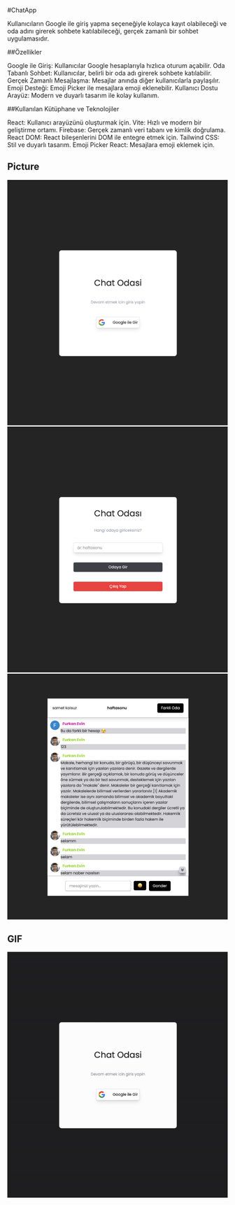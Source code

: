 #ChatApp

Kullanıcıların Google ile giriş yapma seçeneğiyle kolayca kayıt olabileceği ve oda adını girerek sohbete katılabileceği, gerçek zamanlı bir sohbet uygulamasıdır.

##Özellikler

Google ile Giriş: Kullanıcılar Google hesaplarıyla hızlıca oturum açabilir.
Oda Tabanlı Sohbet: Kullanıcılar, belirli bir oda adı girerek sohbete katılabilir.
Gerçek Zamanlı Mesajlaşma: Mesajlar anında diğer kullanıcılarla paylaşılır.
Emoji Desteği: Emoji Picker ile mesajlara emoji eklenebilir.
Kullanıcı Dostu Arayüz: Modern ve duyarlı tasarım ile kolay kullanım.

##Kullanılan Kütüphane ve Teknolojiler

React: Kullanıcı arayüzünü oluşturmak için.
Vite: Hızlı ve modern bir geliştirme ortamı.
Firebase: Gerçek zamanlı veri tabanı ve kimlik doğrulama.
React DOM: React bileşenlerini DOM ile entegre etmek için.
Tailwind CSS: Stil ve duyarlı tasarım.
Emoji Picker React: Mesajlara emoji eklemek için.


##  Picture  ##


![](/A1.png)
![](/A2.png)
![](/A3.png)


##  GIF  ##


![](/A4.gif)

